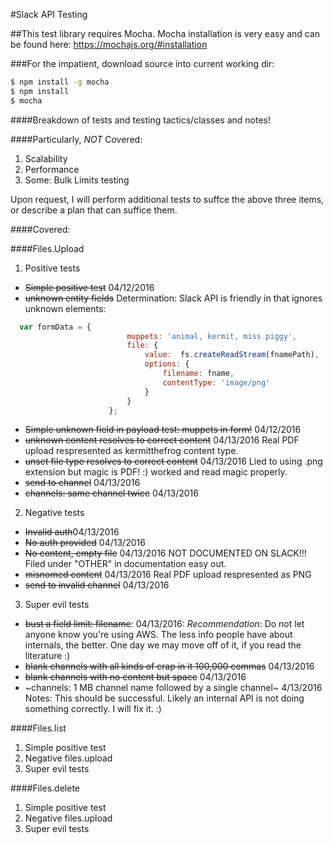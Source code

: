 #Slack API Testing


##This test library requires Mocha.  Mocha installation is very easy and can be found here: https://mochajs.org/#installation

###For the impatient, download source into current working dir:
```bash
$ npm install -g mocha
$ npm install
$ mocha
```

####Breakdown of tests and testing tactics/classes and notes!

####Particularly, *NOT* Covered:
1. Scalability
2. Performance
3. Some: Bulk Limits testing

Upon request, I will perform additional tests to suffce the above three items, or describe a plan that can suffice them.

####Covered:

####Files.Upload
1. Positive tests 
  * ~~Simple positive test~~ 04/12/2016 
  * ~~unknown entity fields~~ Determination:  Slack API is friendly in that ignores unknown elements: 
  ```javascript
  	var formData = {
							muppets: 'animal, kermit, miss piggy',
							file: {
								value:  fs.createReadStream(fnamePath),
								options: {
									filename: fname,
									contentType: 'image/png'
								}
							}	
						};
```
  * ~~Simple unknown field in payload test: muppets in form!~~ 04/12/2016 
  * ~~unknown content resolves to correct content~~ 04/13/2016 Real PDF upload respresented as kermitthefrog content type.
  * ~~unset file type resolves to correct content~~ 04/13/2016 Lied to using .png extension but magic is PDF! :) worked and read magic properly.
  * ~~send to channel~~ 04/13/2016 
  * ~~channels: same channel twice~~ 04/13/2016 
2. Negative tests
  * ~~Invalid auth~~04/13/2016
  * ~~No auth provided~~ 04/13/2016
  * ~~No content, empty file~~ 04/13/2016 NOT DOCUMENTED ON SLACK!!! Filed under "OTHER" in documentation easy out.
  * ~~misnomed content~~ 04/13/2016 Real PDF upload respresented as PNG
  * ~~send to invalid channel~~ 04/13/2016 

3. Super evil tests
  * ~~bust a field limit: filename~~: 04/13/2016:  *Recommendation*: Do not let anyone know you're using AWS.  The less info people have about internals, the better.  One day we may move off of it, if you read the literature :) 
  * ~~blank channels with all kinds of crap in it 100,000 commas~~ 04/13/2016
  * ~~blank channels with no content but space~~ 04/13/2016
  * ~channels: 1 MB channel name followed by a single channel~  4/13/2016 Notes: This should be successful.  Likely an internal API is not doing something correctly.  I will fix it. :)
  

####Files.list
1. Simple positive test
2. Negative files.upload
3. Super evil tests

####Files.delete
1. Simple positive test
2. Negative files.upload
3. Super evil tests